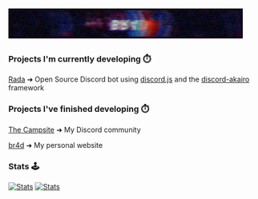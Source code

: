 # [![br4d header](https://raw.githubusercontent.com/Iskawo/Iskawo/main/standard.gif)](https://br4d.vip)

### Projects I'm currently developing ⏱️
[Rada](https://github.com/Iskawo/Rada/) ➜ Open Source Discord bot using [discord.js](https://discord.js.org) and the [discord-akairo](https://discord-akairo.github.io/#/) framework

### Projects I've finished developing ⏱️
[The Campsite](https://campsite.group/) ➜ My Discord community

[br4d](https://br4d.vip/) ➜ My personal website

### Stats 🕹️
[![Stats](https://github-readme-stats.vercel.app/api?username=Iskawo&theme=react)](https://github.com/Iskawo)
[![Stats](https://github-readme-streak-stats.herokuapp.com/?user=Iskawo)](https://github.com/Iskawo)
